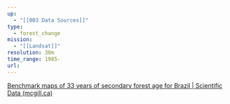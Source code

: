 ```yaml
---
up:
  - "[[003 Data Sources]]"
type:
  - forest_change
mission:
  - "[[Landsat]]"
resolution: 30m
time_range: 1985-
url: 
---
```


[Benchmark maps of 33 years of secondary forest age for Brazil | Scientific Data (mcgill.ca)](https://www-nature-com.proxy3.library.mcgill.ca/articles/s41597-020-00600-4)



